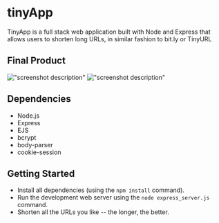 # tinyApp

TinyApp is a full stack web application built with Node and Express that allows users to shorten long URLs, in similar fashion to bit.ly or TinyURL

## Final Product

!["screenshot description"](#)
!["screenshot description"](#)

## Dependencies

- Node.js
- Express
- EJS
- bcrypt
- body-parser
- cookie-session

## Getting Started

- Install all dependencies (using the `npm install` command).
- Run the development web server using the `node express_server.js` command.
- Shorten all the URLs you like -- the longer, the better.
